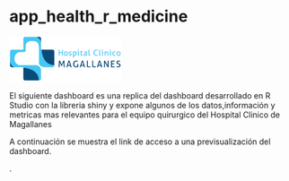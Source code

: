 # app_health_r_medicine

<img src="hcm.png" width="200"/>

El siguiente dashboard es una replica del dashboard desarrollado en R Studio con la libreria shiny y expone algunos de los datos,información y metricas mas relevantes para el equipo quirurgico del Hospital Clinico de Magallanes

A continuación se muestra el link de acceso a una previsualización del dashboard.
    


.
